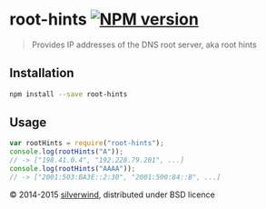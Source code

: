 # root-hints [![NPM version](https://img.shields.io/npm/v/root-hints.svg)](https://www.npmjs.org/package/root-hints)
> Provides IP addresses of the DNS root server, aka root hints

## Installation
```bash
npm install --save root-hints
```
## Usage
```js
var rootHints = require("root-hints");
console.log(rootHints("A"));
// -> ["198.41.0.4", "192.228.79.201", ...]
console.log(rootHints("AAAA"));
// -> ["2001:503:BA3E::2:30", "2001:500:84::B", ...]
```

:copyright: 2014-2015 [silverwind](https://github.com/silverwind), distributed under BSD licence
